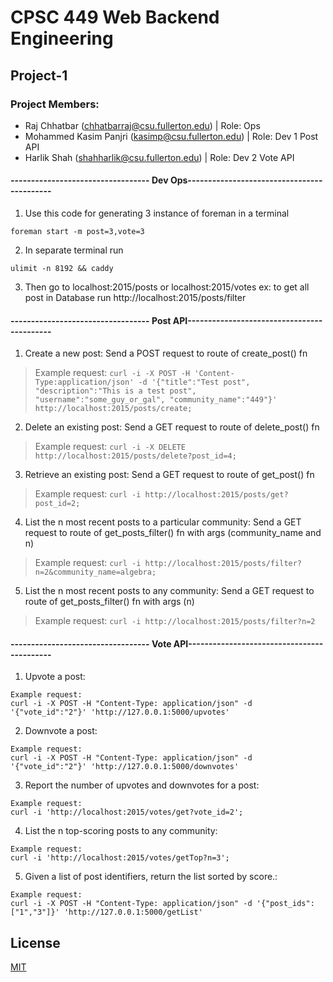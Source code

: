 
# CPSC 449 Web Backend Engineering
## Project-1
### Project Members:
* Raj Chhatbar (chhatbarraj@csu.fullerton.edu) | Role: Ops
* Mohammed Kasim Panjri (kasimp@csu.fullerton.edu) | Role: Dev 1 Post API
* Harlik Shah (shahharlik@csu.fullerton.edu) | Role: Dev 2 Vote API


#### ---------------------------------- Dev Ops-------------------------------------------
1) Use this code for generating 3 instance of foreman in a terminal
```
foreman start -m post=3,vote=3
```

2) In separate terminal run
```
ulimit -n 8192 && caddy
```

3) Then go to localhost:2015/posts or localhost:2015/votes
ex: to get all post in Database run
http://localhost:2015/posts/filter

#### ---------------------------------- Post API-------------------------------------------
1. Create a new post: Send a POST request to route of create_post() fn
> Example request:
> 	`curl -i -X POST -H 'Content-Type:application/json' -d '{"title":"Test post", "description":"This is a test post", "username":"some_guy_or_gal", "community_name":"449"}' http://localhost:2015/posts/create;`

2. Delete an existing post: Send a GET request to route of delete_post() fn
> Example request:
> 	`curl -i -X DELETE http://localhost:2015/posts/delete?post_id=4;`

3. Retrieve an existing post: Send a GET request to route of get_post() fn
> Example request:
> 	`curl -i http://localhost:2015/posts/get?post_id=2;`

4. List the n most recent posts to a particular community: Send a GET request to route of get_posts_filter() fn with args (community_name and n)
> Example request:
> 	`curl -i http://localhost:2015/posts/filter?n=2&community_name=algebra;`

5. List the n most recent posts to any community: Send a GET request to route of get_posts_filter() fn with args (n)
> Example request:
>	`curl -i http://localhost:2015/posts/filter?n=2`


#### ---------------------------------- Vote API-------------------------------------------



1) Upvote a post:
```
Example request:
curl -i -X POST -H "Content-Type: application/json" -d '{"vote_id":"2"}' 'http://127.0.0.1:5000/upvotes'
```

2) Downvote a post:
```
Example request:
curl -i -X POST -H "Content-Type: application/json" -d '{"vote_id":"2"}' 'http://127.0.0.1:5000/downvotes'
```

3) Report the number of upvotes and downvotes for a post:
```
Example request:
curl -i 'http://localhost:2015/votes/get?vote_id=2';
```

4) List the n top-scoring posts to any community:
```
Example request:
curl -i 'http://localhost:2015/votes/getTop?n=3';
```

5) Given a list of post identifiers, return the list sorted by score.:
```
Example request:
curl -i -X POST -H "Content-Type: application/json" -d '{"post_ids":["1","3"]}' 'http://127.0.0.1:5000/getList'
```

## License
[MIT](https://choosealicense.com/licenses/mit/)

